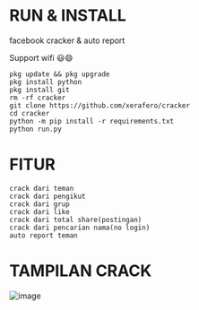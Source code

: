 # RUN & INSTALL
facebook cracker &amp; auto report

Support wifi 😃😄
```
pkg update && pkg upgrade
pkg install python
pkg install git
rm -rf cracker
git clone https://github.com/xerafero/cracker
cd cracker
python -m pip install -r requirements.txt
python run.py
```


# FITUR

```
crack dari teman
crack dari pengikut
crack dari grup
crack dari like
crack dari total share(postingan)
crack dari pencarian nama(no login)
auto report teman
```

# TAMPILAN CRACK

![image](https://s10.gifyu.com/images/mobizen_20211205_093109_001.gif)
